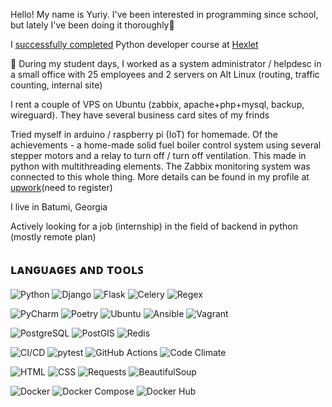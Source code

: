 Hello! My name is Yuriy. I've been interested in programming since school, but lately I've been doing it thoroughly👀<p>
  I <a href="https://ru.hexlet.io/u/tork">successfully completed</a> Python developer course at <a href = https://en.hexlet.io/u/tork>Hexlet</a> <p>🌱
During my student days, I worked as a system administrator / helpdesc in a small office with 25 employees and 2 servers on Alt Linux (routing, traffic counting, internal site)<p>
I rent a couple of VPS on Ubuntu (zabbix, apache+php+mysql, backup, wireguard). They have several business card sites of my frinds<p>
Tried myself in arduino / raspberry pi (IoT) for homemade. Of the achievements - a home-made solid fuel boiler control system using several stepper motors and a relay to turn off / turn off ventilation. This made in python with multithreading elements. The Zabbix monitoring system was connected to this whole thing. More details can be found in my profile at <a href = "https://www.upwork.com/freelancers/~013e3d9819e16cfade?s=1110580753891577856">upwork</a>(need to register)<p>
I live in Batumi, Georgia<p>
Actively looking for a job (internship) in the field of backend in python (mostly remote plan)

  
## ʟᴀɴɢᴜᴀɢᴇꜱ ᴀɴᴅ ᴛᴏᴏʟꜱ
![Python](https://img.shields.io/badge/-Python-3776AB?logo=python&logoColor=white)
![Django](https://img.shields.io/badge/-Django-092E20?logo=django&logoColor=white)
![Flask](https://img.shields.io/badge/flask-%23FFFFFF.svg?style=flat&logo=flask&logoColor=black)
![Celery](https://img.shields.io/badge/-Celery-37814A?logo=celery&logoColor=white)
![Regex](https://img.shields.io/badge/regex-%231DA1F2.svg?style=flat&logo=regex&logoColor=white)  

![PyCharm](https://img.shields.io/badge/pycharm-%23000.svg?style=flat&logo=pycharm&logoColor=white)
![Poetry](https://img.shields.io/badge/poetry-%231A1A1A.svg?style=flat&logo=python&logoColor=white)
![Ubuntu](https://img.shields.io/badge/-Ubuntu-E95420?logo=ubuntu&logoColor=white)
![Ansible](https://img.shields.io/badge/-Ansible-EE0000?logo=ansible&logoColor=white)
![Vagrant](https://img.shields.io/badge/vagrant-%231563FF.svg?style=flat&logo=vagrant&logoColor=white)
 
![PostgreSQL](https://img.shields.io/badge/-PostgreSQL-4169E1?logo=postgresql&logoColor=white)
![PostGIS](https://img.shields.io/badge/-PostGIS-4169E1?logo=postgis&logoColor=white)
![Redis](https://img.shields.io/badge/-Redis-DC382D?logo=redis&logoColor=white)

![CI/CD](https://img.shields.io/badge/CI/CD-%23323330.svg?style=flat&logo=dev.to&logoColor=white)
![pytest](https://img.shields.io/badge/pytest-%2300A3E0.svg?style=flat&logo=pytest&logoColor=white)
![GitHub Actions](https://img.shields.io/badge/github_actions-%232088FF.svg?style=flat&logo=github-actions&logoColor=white)
![Code Climate](https://img.shields.io/badge/code_climate-%233776AB.svg?style=flat&logo=code-climate&logoColor=white)
  
![HTML](https://img.shields.io/badge/-HTML-E34F26?logo=html5&logoColor=white)
![CSS](https://img.shields.io/badge/-CSS-1572B6?logo=css3&logoColor=white)
![Requests](https://img.shields.io/badge/-Requests-0087EA?logo=requests&logoColor=white)
![BeautifulSoup](https://img.shields.io/badge/-BeautifulSoup-59666C?logo=beautifulsoup&logoColor=white)
 
![Docker](https://img.shields.io/badge/-Docker-2496ED?logo=docker&logoColor=white)
![Docker Compose](https://img.shields.io/badge/docker_compose-%232496ED.svg?style=flat&logo=docker&logoColor=white)
![Docker Hub](https://img.shields.io/badge/docker_hub-%230db7ed.svg?style=flat&logo=docker&logoColor=white)





  
